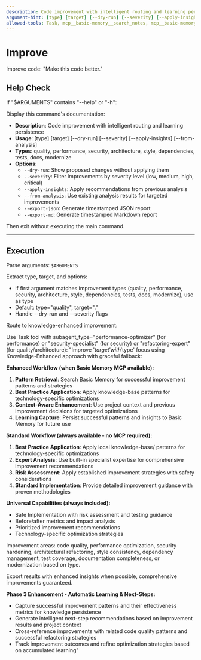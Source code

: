 ```yaml
---
description: Code improvement with intelligent routing and learning persistence
argument-hint: [type] [target] [--dry-run] [--severity] [--apply-insights] [--from-analysis] [--export-json] [--export-md] [--help]
allowed-tools: Task, mcp__basic-memory__search_notes, mcp__basic-memory__write_note, mcp__basic-memory__build_context, Read
---
```


# Improve

Improve code: "Make this code better."

## Help Check

If "$ARGUMENTS" contains "--help" or "-h":

Display this command's documentation:

- **Description**: Code improvement with intelligent routing and learning persistence
- **Usage**: [type] [target] [--dry-run] [--severity] [--apply-insights] [--from-analysis]
- **Types**: quality, performance, security, architecture, style, dependencies, tests, docs, modernize
- **Options**:
  - `--dry-run`: Show proposed changes without applying them
  - `--severity`: Filter improvements by severity level (low, medium, high, critical)
  - `--apply-insights`: Apply recommendations from previous analysis
  - `--from-analysis`: Use existing analysis results for targeted improvements
  - `--export-json`: Generate timestamped JSON report
  - `--export-md`: Generate timestamped Markdown report

Then exit without executing the main command.

---

## Execution

Parse arguments: `$ARGUMENTS`

Extract type, target, and options:

- If first argument matches improvement types (quality, performance, security, architecture, style, dependencies, tests, docs, modernize), use as type  
- Default: type="quality", target="."
- Handle --dry-run and --severity flags

Route to knowledge-enhanced improvement:

Use Task tool with subagent_type="performance-optimizer" (for performance) or "security-specialist" (for security) or "refactoring-expert" (for quality/architecture):
"Improve '$target' with '$type' focus using Knowledge-Enhanced approach with graceful fallback:

**Enhanced Workflow (when Basic Memory MCP available):**

1. **Pattern Retrieval**: Search Basic Memory for successful improvement patterns and strategies
2. **Best Practice Application**: Apply knowledge-base patterns for technology-specific optimizations
3. **Context-Aware Enhancement**: Use project context and previous improvement decisions for targeted optimizations
4. **Learning Capture**: Persist successful patterns and insights to Basic Memory for future use

**Standard Workflow (always available - no MCP required):**

1. **Best Practice Application**: Apply local knowledge-base/ patterns for technology-specific optimizations
2. **Expert Analysis**: Use built-in specialist expertise for comprehensive improvement recommendations
3. **Risk Assessment**: Apply established improvement strategies with safety considerations
4. **Standard Implementation**: Provide detailed improvement guidance with proven methodologies

**Universal Capabilities (always included):**

- Safe Implementation with risk assessment and testing guidance
- Before/after metrics and impact analysis
- Prioritized improvement recommendations
- Technology-specific optimization strategies

Improvement areas: code quality, performance optimization, security hardening, architectural refactoring, style consistency, dependency management, test coverage, documentation completeness, or modernization based on type.

Export results with enhanced insights when possible, comprehensive improvements guaranteed.

**Phase 3 Enhancement - Automatic Learning & Next-Steps:**

- Capture successful improvement patterns and their effectiveness metrics for knowledge persistence
- Generate intelligent next-step recommendations based on improvement results and project context
- Cross-reference improvements with related code quality patterns and successful refactoring strategies
- Track improvement outcomes and refine optimization strategies based on accumulated learning"
